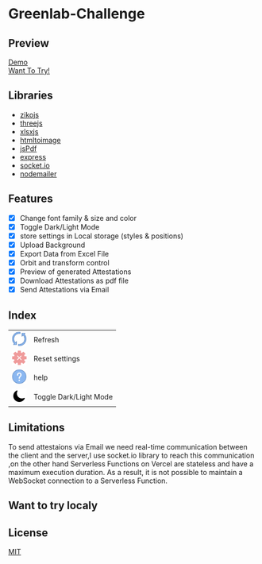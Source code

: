 # Greenlab-Challenge
## Preview 
[Demo ](https://drive.google.com/file/d/11SMlCCuraowYi7QtERldPtLFl3TP0B9Y/view?usp=sharing) 
<br>
[Want To Try!](https://greenlab-challenge.vercel.app/) 
## Libraries
- [zikojs](https://github.com/zakarialaoui10/ziko.js) 
- [threejs](https://threejs.org/) 
- [xlsxjs](https://www.npmjs.com/package/xlsx) 
- [htmltoimage](https://www.npmjs.com/package/html-to-image) 
- [jsPdf](https://www.npmjs.com/package/jspdf) 
- [express](https://expressjs.com/fr/) 
- [socket.io](https://socket.io/fr/) 
- [nodemailer](https://nodemailer.com/about/) 



## Features 
 - [x] Change font family & size and color
 - [X] Toggle Dark/Light Mode
 - [x] store settings in Local storage (styles & positions)
 - [x] Upload Background 
 - [x] Export Data from Excel File 
 - [x] Orbit and transform control 
 - [x] Preview of generated Attestations
 - [x] Download Attestations as pdf file 
 - [x] Send Attestations via Email  

## Index
<table>
 <tr>
  <td><img src="public/assets/refresh.png" width="30px"></td>
  <td>Refresh</td>
 </tr>
 <tr>
  <td><img src="public/assets/clear.png" width="30px"></td>
  <td>Reset settings</td>
 </tr>
 <tr>
  <td><img src="public/assets/help.png" width="30px"></td>
  <td>help</td>
 </tr>
 <tr>
  <td><img src="public/assets/dark.png" width="30px"></td>
  <td>Toggle Dark/Light Mode</td>
 </tr>
</table>

## Limitations
To send attestaions via Email we need real-time communication between the client and the server,I use socket.io library to reach this communication ,on the other hand Serverless Functions on Vercel are stateless and have a maximum execution duration.
As a result, it is not possible to maintain a WebSocket connection to a Serverless Function.

## Want to try localy 

## License
[MIT](https://choosealicense.com/licenses/mit/)

